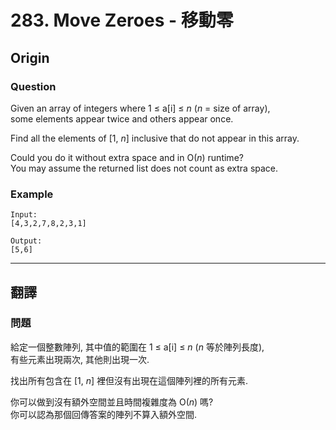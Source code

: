 # 283. Move Zeroes - 移動零

## Origin

### Question

Given an array of integers where 1 ≤ a[i] ≤ *n* (_n_ = size of array),  
some elements appear twice and others appear once.

Find all the elements of [1, *n*] inclusive that do not appear in this array.

Could you do it without extra space and in O(_n_) runtime?  
You may assume the returned list does not count as extra space.

### Example

```
Input:
[4,3,2,7,8,2,3,1]

Output:
[5,6]
```

---

## 翻譯

### 問題
給定一個整數陣列, 其中值的範圍在 1 ≤ a[i] ≤ *n* (_n_ 等於陣列長度),  
有些元素出現兩次, 其他則出現一次.  
  
找出所有包含在 [1, *n*] 裡但沒有出現在這個陣列裡的所有元素.  
  
你可以做到沒有額外空間並且時間複雜度為 O(_n_) 嗎?  
你可以認為那個回傳答案的陣列不算入額外空間.  